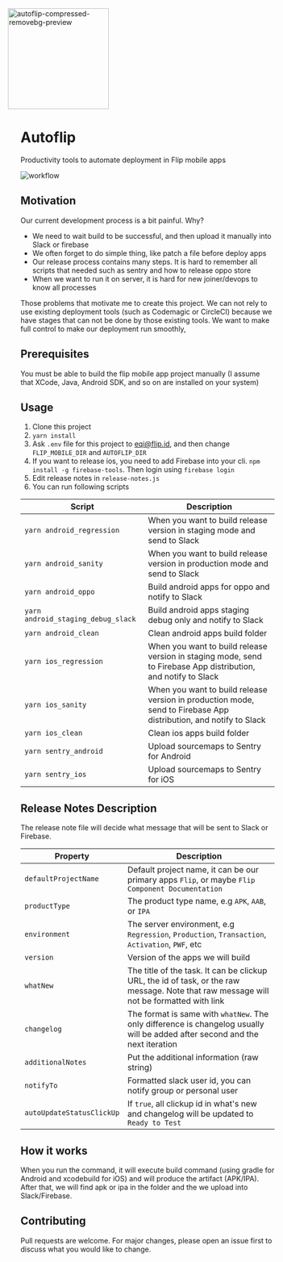 
<a href="https://flip.id/">
<img src="https://i.ibb.co/nmw3Z22/autoflip-compressed-removebg-preview.png" alt="autoflip-compressed-removebg-preview" border="0" height="200" style="margin-left: -25px">
</a>

# Autoflip
Productivity tools to automate deployment in Flip mobile apps

![workflow](https://img.shields.io/github/workflow/status/moxspoy/autoflip/Node.js%20CI)

## Motivation
Our current development process is a bit painful. Why?
- We need to wait build to be successful, and then upload it manually into Slack or firebase
- We often forget to do simple thing, like patch a file before deploy apps
- Our release process contains many steps. It is hard to remember all scripts that needed such as sentry and how to release oppo store
- When we want to run it on server, it is hard for new joiner/devops to know all processes

Those problems that motivate me to create this project. We can not rely to use
existing deployment tools (such as Codemagic or CircleCI) because we have stages that can not be done 
by those existing tools. We want to make full control to make our deployment run smoothly,

## Prerequisites
You must be able to build the flip mobile app project manually (I assume that XCode, Java, Android SDK, and so on are installed on your system)


## Usage
1. Clone this project
2. `yarn install`
3. Ask `.env` file for this project to eqi@flip.id, and then change `FLIP_MOBILE_DIR` and `AUTOFLIP_DIR`
4. If you want to release ios, you need to add Firebase into your cli. `npm install -g firebase-tools`. Then login using `firebase login`
5. Edit release notes in `release-notes.js`
6. You can run following scripts

Script  | Description
------------- | -------------
`yarn android_regression`  | When you want to build release version in staging mode and send to Slack
`yarn android_sanity` | When you want to build release version in production mode and send to Slack
`yarn android_oppo` | Build android apps for oppo and notify to Slack
`yarn android_staging_debug_slack` | Build android apps staging debug only and notify to Slack
`yarn android_clean` | Clean android apps build folder
`yarn ios_regression` | When you want to build release version in staging mode, send to Firebase App distribution, and notify to Slack
`yarn ios_sanity` | When you want to build release version in production mode, send to Firebase App distribution, and notify to Slack
`yarn ios_clean` | Clean ios apps build folder
`yarn sentry_android` | Upload sourcemaps to Sentry for Android
`yarn sentry_ios` | Upload sourcemaps to Sentry for iOS

## Release Notes Description
The release note file will decide what message that will be sent to Slack or Firebase. 

Property  | Description
------------- | -------------
`defaultProjectName`  | Default project name, it can be our primary apps `Flip`, or maybe `Flip Component Documentation`
`productType` | The product type name, e.g `APK`, `AAB`, or `IPA`
`environment` | The server environment, e.g `Regression`, `Production`, `Transaction`, `Activation`, `PWF`, etc
`version` | Version of the apps we will build
`whatNew` | The title of the task. It can be clickup URL, the id of task, or the raw message. Note that raw message will not be formatted with link
`changelog` | The format is same with `whatNew`. The only difference is changelog usually will be added after second and the next iteration
`additionalNotes` | Put the additional information (raw string)
`notifyTo` | Formatted slack user id, you can notify group or personal user
`autoUpdateStatusClickUp` | If `true`, all clickup id in what's new and changelog will be updated to `Ready to Test`

## How it works
When you run the command, it will execute build command (using gradle for Android and xcodebuild for iOS) and will produce the artifact (APK/IPA).
After that, we will find apk or ipa in the folder and the we upload into Slack/Firebase.

## Contributing
Pull requests are welcome. For major changes, please open an issue first to discuss what you would like to change.
